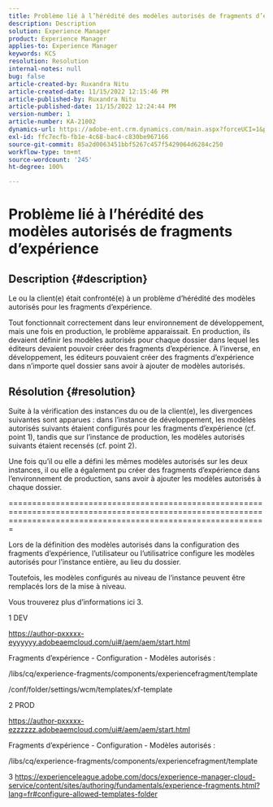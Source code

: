 ```yaml
---
title: Problème lié à l’hérédité des modèles autorisés de fragments d’expérience
description: Description
solution: Experience Manager
product: Experience Manager
applies-to: Experience Manager
keywords: KCS
resolution: Resolution
internal-notes: null
bug: false
article-created-by: Ruxandra Nitu
article-created-date: 11/15/2022 12:15:46 PM
article-published-by: Ruxandra Nitu
article-published-date: 11/15/2022 12:24:44 PM
version-number: 1
article-number: KA-21002
dynamics-url: https://adobe-ent.crm.dynamics.com/main.aspx?forceUCI=1&pagetype=entityrecord&etn=knowledgearticle&id=4220bf37-df64-ed11-9561-6045bd006079
exl-id: ffc7ecfb-fb1e-4c68-bac4-c830be967166
source-git-commit: 85a2d0063451bbf5267c457f5429064d6284c250
workflow-type: tm+mt
source-wordcount: '245'
ht-degree: 100%

---
```


# Problème lié à l’hérédité des modèles autorisés de fragments d’expérience

## Description {#description}


Le ou la client(e) était confronté(e) à un problème d’hérédité des modèles autorisés pour les fragments d’expérience.

Tout fonctionnait correctement dans leur environnement de développement, mais une fois en production, le problème apparaissait.
En production, ils devaient définir les modèles autorisés pour chaque dossier dans lequel les éditeurs devaient pouvoir créer des fragments d’expérience. À l’inverse, en développement, les éditeurs pouvaient créer des fragments d’expérience dans n’importe quel dossier sans avoir à ajouter de modèles autorisés.


## Résolution {#resolution}


Suite à la vérification des instances du ou de la client(e), les divergences suivantes sont apparues : dans l’instance de développement, les modèles autorisés suivants étaient configurés pour les fragments d’expérience (cf. point 1), tandis que sur l’instance de production, les modèles autorisés suivants étaient recensés (cf. point 2).

Une fois qu’il ou elle a défini les mêmes modèles autorisés sur les deux instances, il ou elle a également pu créer des fragments d’expérience dans l’environnement de production, sans avoir à ajouter les modèles autorisés à chaque dossier.

===================================================================================================================================================================



Lors de la définition des modèles autorisés dans la configuration des fragments d’expérience, l’utilisateur ou l’utilisatrice configure les modèles autorisés pour l’instance entière, au lieu du dossier.

Toutefois, les modèles configurés au niveau de l’instance peuvent être remplacés lors de la mise à niveau.

Vous trouverez plus d’informations ici 3.



1 DEV

https://author-pxxxxx-eyyyyyy.adobeaemcloud.com/ui#/aem/aem/start.html

Fragments d’expérience - Configuration - Modèles autorisés :

/libs/cq/experience-fragments/components/experiencefragment/template

/conf/folder/settings/wcm/templates/xf-template


2 PROD

https://author-pxxxxx-ezzzzzz.adobeaemcloud.com/ui#/aem/aem/start.html

Fragments d’expérience - Configuration - Modèles autorisés :

/libs/cq/experience-fragments/components/experiencefragment/template



3 https://experienceleague.adobe.com/docs/experience-manager-cloud-service/content/sites/authoring/fundamentals/experience-fragments.html?lang=fr#configure-allowed-templates-folder

